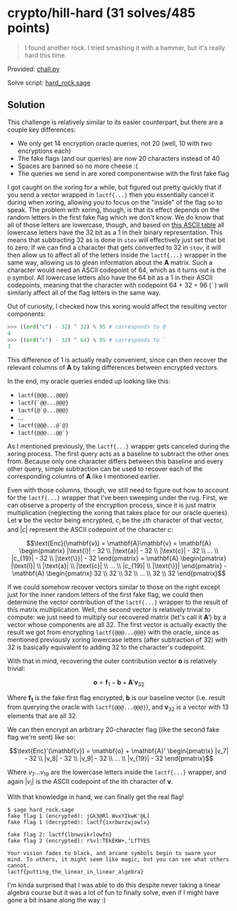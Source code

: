 # crypto/hill-hard (31 solves/485 points)

> I found another rock. I tried smashing it with a hammer, but it's really hard this time.

Provided: [chall.py](chall.py)

Solve script: [hard_rock.sage](hard_rock.sage)

## Solution

This challenge is relatively similar to its easier counterpart, but there are a couple key differences:

- We only get 14 encryption oracle queries, not 20 (well, 10 with two encryptions each)
- The fake flags (and our queries) are now 20 characters instead of 40
- Spaces are banned so no more cheese :(
- The queries we send in are xored componentwise with the first fake flag

I got caught on the xoring for a while, but figured out pretty quickly that if you send a vector wrapped in `lactf{...}` then you essentially cancel it during when xoring, allowing you to focus on the "inside" of the flag so to speak.
The problem with xoring, though, is that its effect depends on the random letters in the first fake flag which we don't know.
We do know that all of those letters are lowercase, though, and based on [this ASCII table](https://www.binaryhexconverter.com/binary-ascii-characters-table) all lowercase letters have the 32 bit as a 1 in their binary representation.
This means that subtracting 32 as is done in `stov` will effectively just set that bit to zero.
If we can find a character that gets converted to 32 in `stov`, it will then allow us to affect all of the letters inside the `lactf{...}` wrapper in the same way, allowing us to glean information about the $\mathbf{A}$ matrix.
Such a character would need an ASCII codepoint of 64, which as it turns out is the `@` symbol.
All lowercase letters also have the 64 bit as a 1 in their ASCII codepoints, meaning that the character with codepoint 64 + 32 = 96 (`` ` ``) will similarly affect all of the flag letters in the same way.

Out of curiosity, I checked how this xoring would affect the resulting vector components:

```python
>>> ((ord("c") - 32) ^ 32) % 95 # corresponds to @
4
>>> ((ord("c") - 32) ^ 64) % 95 # corresponds to `
3
```

This difference of 1 is actually really convenient, since can then recover the relevant columns of $\mathbf{A}$ by taking differences between encrypted vectors.

In the end, my oracle queries ended up looking like this:

- `lactf{@@@...@@@}`
- ``lactf{`@@...@@@}``
- ``lactf{@`@...@@@}``
- ...
- ``lactf{@@@...@`@}``
- ``lactf{@@@...@@`}``

As I mentioned previously, the `lactf{...}` wrapper gets canceled during the xoring process.
The first query acts as a baseline to subtract the other ones from.
Because only one character differs between this baseline and every other query, simple subtraction can be used to recover each of the corresponding columns of $\mathbf{A}$ like I mentioned earlier.

Even with those columns, though, we still need to figure out how to account for the `lactf{...}` wrapper that I've been sweeping under the rug.
First, we can observe a property of the encryption process, since it is just matrix multiplication (neglecting the xoring that takes place for our oracle queries).
Let $\mathbf{v}$ be the vector being encrypted, $c_i$ be the `i`th character of that vector, and $|c|$ represent the ASCII codepoint of the character $c$:

```math
\text{Enc}(\mathbf{v}) =
\mathbf{A}\mathbf{v} = \mathbf{A}
\begin{pmatrix}
|\text{l}| - 32 \\
|\text{a}| - 32 \\
|\text{c}| - 32 \\
... \\
|c_{19}| - 32 \\
|\text{\}}| - 32
\end{pmatrix} =

\mathbf{A}
\begin{pmatrix}
|\text{l}| \\
|\text{a}| \\
|\text{c}| \\
... \\
|c_{19}| \\
|\text{\}}|
\end{pmatrix} -

\mathbf{A}
\begin{pmatrix}
32 \\
32 \\
32 \\
... \\
32 \\
32
\end{pmatrix}
```

If we could somehow recover vectors similar to those on the right except just for the inner random letters of the first fake flag, we could then determine the vector contribution of the `lactf{...}` wrapper to the result of this matrix multiplication.
Well, the second vector is relatively trivial to compute: we just need to multiply our recovered matrix (let's call it $\mathbf{A}'$) by a vector whose components are all 32.
The first vector is actually exactly the result we got from encrypting `lactf{@@@...@@@}` with the oracle, since as mentioned previously xoring lowercase letters (after subtraction of 32) with 32 is basically equivalent to adding 32 to the character's codepoint.

With that in mind, recovering the outer contribution vector $\mathbf{o}$ is relatively trivial:

```math
\mathbf{o} = \mathbf{f}_1 - \mathbf{b} + \mathbf{A}'\mathbf{v}_{32}
```

Where $\mathbf{f_1}$ is the fake first flag encrypted, $\mathbf{b}$ is our baseline vector (i.e. result from querying the oracle with `lactf{@@@...@@@}`), and $\mathbf{v}_{32}$ is a vector with 13 elements that are all 32.

We can then encrypt an arbitrary 20-character flag (like the second fake flag we're sent) like so:

```math
\text{Enc}'(\mathbf{v}) = \mathbf{o} + \mathbf{A}'
\begin{pmatrix}
|v_7| - 32 \\
|v_8| - 32 \\
|v_9| - 32 \\
... \\
|v_{19}| - 32
\end{pmatrix}
```

Where $v_7...v_{19}$ are the lowercase letters inside the `lactf{...}` wrapper, and again $|v_i|$ is the ASCII codepoint of the ith character of $\mathbf{v}$.

With that knowledge in hand, we can finally get the real flag!

```shell
$ sage hard_rock.sage
fake flag 1 (encrypted): jGk3@Rl WvxYIkwK'@L[
fake flag 1 (decrypted): lactf{ixrbwrzwjowlv}

fake flag 2: lactf{lbnwvikrlowfn}
fake flag 2 (encrypted): r%v]:TEkEKW+,'LfTYES

Your vision fades to black, and arcane symbols begin to swarm your mind. To others, it might seem like magic, but you can see what others cannot.
lactf{putting_the_linear_in_linear_algebra}
```

I'm kinda surprised that I was able to do this despite never taking a linear algebra course but it was a lot of fun to finally solve, even if I might have gone a bit insane along the way :)